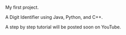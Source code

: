 My first project.

A Digit Identifier using Java, Python, and C++.

A step by step tutorial will be posted soon on YouTube.
